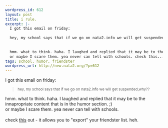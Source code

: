 ```yaml
--- 
wordpress_id: 612
layout: post
title: i rule.
excerpt: |-
  I got this email on friday:
  
  hey, my school says that if we go on nata2.info we will get suspended,why??
  
  
  hmm. what to think. haha. I laughed and replied that it may be to the innapropriate content that is in the humor section. ;)
  or maybe I scare them. yea never can tell with schools. check this...
tags: school, humor, friendster
wordpress_url: http://new.nata2.org/?p=612
---
```

I got this email on friday:
<blockquote><small>
hey, my school says that if we go on nata2.info we will get suspended,why??
</small>
</blockquote>
hmm. what to think. haha. I laughed and replied that it may be to the innapropriate content that is in the humor section. ;)
<br/>or maybe I scare them. yea never can tell with schools. <br/><br/>check <a href="http://dopeman.org/friendlist">this</a> out - it allows you to "export" your friendster list. heh. 
